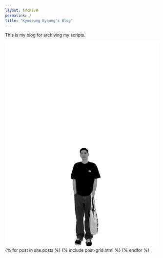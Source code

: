 ```yaml
---
layout: archive
permalink: /
title: "Kyuseung Kyoung's Blog"
---
```


This is my blog for archiving my scripts.


<img src="Protrait_4.png">

<div class="tiles">
{% for post in site.posts %}
	{% include post-grid.html %}
{% endfor %}
</div><!-- /.tiles -->



